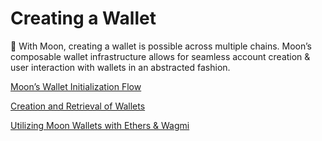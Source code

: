 # Creating a Wallet

<aside>
🪪 With Moon, creating a wallet is possible across multiple chains. Moon’s composable wallet infrastructure allows for seamless account creation & user interaction with wallets in an abstracted fashion.

</aside>

[Moon’s Wallet Initialization Flow](Creating%20a%20Wallet%20024bac303e784815b37f2fd3afb7fc18/Moon%E2%80%99s%20Wallet%20Initialization%20Flow%20d27cf8ca5f3944b2a2b05afe89a53354.md)

[Creation and Retrieval of Wallets](Creating%20a%20Wallet%20024bac303e784815b37f2fd3afb7fc18/Creation%20and%20Retrieval%20of%20Wallets%20dc2f0558373e4142b25d9bbff63adb71.md)

[Utilizing Moon Wallets with Ethers & Wagmi](Creating%20a%20Wallet%20024bac303e784815b37f2fd3afb7fc18/Utilizing%20Moon%20Wallets%20with%20Ethers%20&%20Wagmi%202fb08fda18d34891a66482a596c7faa4.md)